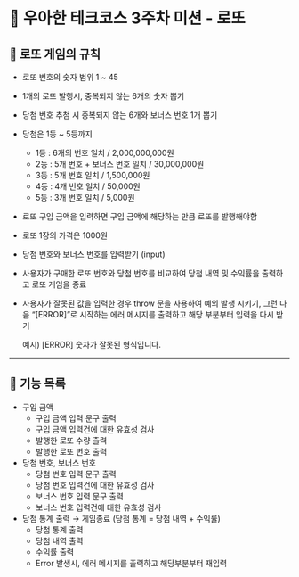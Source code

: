 # 💸 우아한 테크코스 3주차 미션 - 로또

## 🧩 로또 게임의 규칙
- 로또 번호의 숫자 범위 1 ~ 45
- 1개의 로또 발행시, 중복되지 않는 6개의 숫자 뽑기
- 당첨 번호 추첨 시 중복되지 않는 6개와 보너스 번호 1개 뽑기
- 당첨은 1등 ~ 5등까지
    - 1등 : 6개의 번호 일치 / 2,000,000,000원
    - 2등 : 5개 번호 + 보너스 번호 일치 / 30,000,000원
    - 3등 : 5개 번호 일치 / 1,500,000원
    - 4등 : 4개 번호 일치 / 50,000원
    - 5등 : 3개 번호 일치 / 5,000원
- 로또 구입 금액을 입력하면 구입 금액에 해당하는 만큼 로또를 발행해야함
- 로또 1장의 가격은 1000원
- 당첨 번호와 보너스 번호를 입력받기 (input)
- 사용자가 구매한 로또 번호와 당첨 번호를 비교하여 당첨 내역 및 수익률을 출력하고 로또 게임을 종료
- 사용자가 잘못된 값을 입력한 경우  throw 문을 사용하여 예외 발생 시키기, 그런 다음 “[ERROR]”로 시작하는 에러 메시지를 출력하고 해당 부분부터 입력을 다시 받기
    
    예시) [ERROR] 숫자가 잘못된 형식입니다.


---
## 📝 기능 목록
- 구입 금액
    - 구입 금액 입력 문구 출력
    - 구입 금액 입력건에 대한 유효성 검사
    - 발행한 로또 수량 출력
    - 발행한 로또 번호 출력
- 당첨 번호, 보너스 번호
    - 당첨 번호 입력 문구 출력
    - 당첨 번호 입력건에 대한 유효성 검사
    - 보너스 번호 입력 문구 출력
    - 보너스 번호 입력건에 대한 유효성 검사
- 당첨 통계 출력 → 게임종료 (당첨 통계 = 당첨 내역 + 수익률)
    - 당첨 통계 출력
    - 당첨 내역 출력
    - 수익률 출력
    - Error 발생시, 에러 메시지를 출력하고 해당부분부터 재입력

